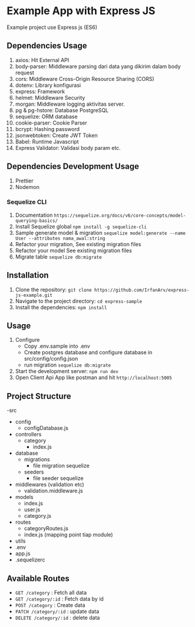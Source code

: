 # Example App with Express JS

Example project use Express js (ES6)

## Dependencies Usage

1. axios: Hit External API
2. body-parser: Middleware parsing dari data yang dikirim dalam body request
3. cors: Middleware Cross-Origin Resource Sharing (CORS)
4. dotenv: Library konfigurasi
5. express: Framework
6. helmet: Middleware Security
7. morgan: Middleware logging aktivitas server.
8. pg & pg-hstore: Database PostgreSQL
9. sequelize: ORM database
10. cookie-parser: Cookie Parser
11. bcrypt: Hashing password
12. jsonwebtoken: Create JWT Token
13. Babel: Runtime Javascript
14. Express Validator: Validasi body param etc.

## Dependencies Development Usage

1. Prettier
2. Nodemon

### Sequelize CLI

1. Documentation `https://sequelize.org/docs/v6/core-concepts/model-querying-basics/`
2. Install Sequelize global
   `npm install -g sequelize-cli`
3. Sample generate model & migration
   `sequelize model:generate --name User --attributes nama_awal:string`
4. Refactor your migration, See existing migration files
5. Refactor your model See existing migration files
6. Migrate table
   `sequelize db:migrate`

## Installation

1. Clone the repository: `git clone https://github.com/IrfanArv/express-js-example.git`
2. Navigate to the project directory: `cd express-sample`
3. Install the dependencies: `npm install`

## Usage

1. Configure
    - Copy .env.sample into .env
    - Create postgres database and configure database in src/config/config.json
    - run migration `sequelize db:migrate`
2. Start the development server: `npm run dev`
3. Open Client Api App like postman and hit `http://localhost:5005`

## Project Structure

-src

-   config
    -   configDatabase.js
-   controllers
    -   category
        -   index.js
-   database
    -   migrations
        -   file migration sequelize
    -   seeders
        -   file seeder sequelize
-   middlewares (validation etc)
    -   validation.middleware.js
-   models
    -   index.js
    -   user.js
    -   category.js
-   routes
    -   categoryRoutes.js
    -   index.js (mapping point tiap module)
-   utils
-   .env
-   app.js
-   .sequelizerc

## Available Routes

-   `GET /category` : Fetch all data
-   `GET /category/:id` : Fetch data by id
-   `POST /category` : Create data
-   `PATCH /category/:id` : update data
-   `DELETE /category/:id` : delete data
